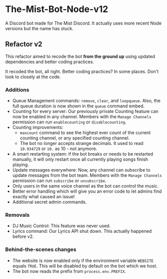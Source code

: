 # The-Mist-Bot-Node-v12
A Discord bot made for The Mist Discord. It actually uses more recent Node versions but the name has stuck.
## Refactor v2
This refactor aimed to recode the bot **from the ground up** using updated dependencies and better coding practices. 

It recoded the bot, all right. Better coding practices? In some places. Don't look to closely at the code. 

### Additions
- Queue Management commands: `remove`, `clear`, and `loopqueue`. 
Also, the full queue duration is now shown in the `queue` command embed.
- Counting for every server: Our previously private Counting feature can now be enabled in any channel. 
Members with the `Manage Channels` permission can run `enablecounting` or `disablecounting`.
- Counting improvements: 
    - `maxcount` command to see the highest ever count of the current counting channel, or any specified counting channel.
    - The bot no longer accepts strange decimals. It used to read `10.934729` or `10.` as 10 - not anymore.
- A smart restarting system: if the bot breaks or needs to be restarted manually, it will only restart once all currently playing songs finish playing.
- Update messages everywhere: Now, any channel can subscribe to update messages from the bot team. 
Members with the `Manage Channels` permission can run `subscribe` or `unsubscribe`.
- Only users in the same voice channel as the bot can control the music.
- Better error handling which will give you an error code to let admins find exactly what caused an issue!
- Additional secret admin commands.
### Removals
- DJ Music Control: This feature was never used.
- Lyrics command: Our Lyrics API shut down. This actually happened before v2.
### Behind-the-scenes changes
- The website is now enabled only if the environment variable `WEBSITE` equals `TRUE`. This will be disabled by default on the bot which we host.
- The bot now reads the prefix from `process.env.PREFIX`. 
